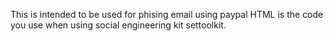 This is intended to be used for phising email using paypal 
HTML is the code you use when using social engineering kit settoolkit. 
